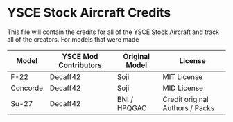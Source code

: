 # YSCE Stock Aircraft Credits

This file will contain the credits for all of the YSCE Stock Aircraft and track all of the creators. For models that were made 



Model | YSCE Mod Contributors | Original Model | License |
| - | - | - | - |
F-22 | Decaff42 | Soji | MIT License |
Concorde | Decaff42 | Soji | MID License |
Su-27 | Decaff42 | BNI / HPQGAC | Credit original Authors / Packs| 